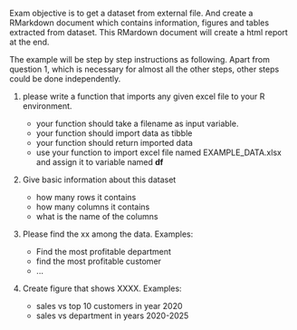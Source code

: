 Exam objective is to get a dataset from external file. 
And create a RMarkdown document which contains information, figures and tables extracted from dataset.
This RMardown document will create a html report at the end.

The example will be step by step instructions as following.
Apart from question 1, which is necessary for almost all the other steps, other steps could be done independently.



1. please write a function that imports any given excel file  to your R environment.

	- your function should take a filename as input variable.
	- your function should import data as tibble
	- your function should return imported data
	- use your function to import excel file named  EXAMPLE_DATA.xlsx and assign it to variable named **df**

2. Give basic information about this dataset
	- how many rows it contains
	- how many columns it contains 
	- what is the name of the columns

3. Please find the xx among the data. Examples: 
	- Find the most profitable department
	- find the most profitable customer
	- ...

4. Create figure that shows XXXX. Examples: 
	- sales vs top 10 customers in year 2020
	- sales vs department in years 2020-2025



